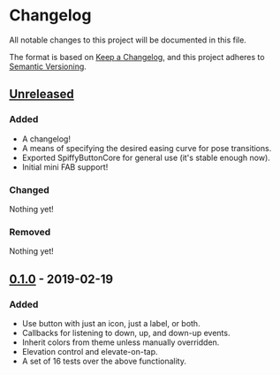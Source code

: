 # Changelog
All notable changes to this project will be documented in this file.

The format is based on [Keep a Changelog](https://keepachangelog.com/en/1.0.0/),
and this project adheres to [Semantic Versioning](https://semver.org/spec/v2.0.0.html).

## [Unreleased]
### Added
- A changelog!
- A means of specifying the desired easing curve for pose transitions.
- Exported SpiffyButtonCore for general use (it's stable enough now).
- Initial mini FAB support!

### Changed
Nothing yet!

### Removed
Nothing yet!

## [0.1.0] - 2019-02-19
### Added
- Use button with just an icon, just a label, or both.
- Callbacks for listening to down, up, and down-up events.
- Inherit colors from theme unless manually overridden.
- Elevation control and elevate-on-tap.
- A set of 16 tests over the above functionality.

[Unreleased]: https://github.com/tylerfilla/spiffy_button/compare/v0.1.0...HEAD
[0.1.0]: https://github.com/tylerfilla/spiffy_button/releases/tag/v0.1.0

